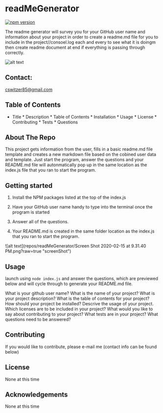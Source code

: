 # readMeGenerator

[![npm version](https://badge.fury.io/js/inquirer.svg)](https://badge.fury.io/js/inquirer)

The readme generator will survey you for your GitHub user name and information about your project in order to create a readme.md file for you to include in the project//consoel.log each and every to see what it is doingm then create readme document at end if everything is passing through correctly.

![alt text](https://avatars3.githubusercontent.com/u/56979386?v=4)


## Contact:
cswitzer85@gmail.com


## Table of Contents
* Title * Description * Table of Contents * Installation * Usage * License * Contributing * Tests * Questions


## About The Repo
This project gets information from the user, fills in a basic readme.md file template and creates a new markdown file based on the cobined user data and template. Just start the program, answer the questions and your README.md file will autonmatically pop up in the same location as the index.js file that you ran to start the program.


## Getting started
 
1. Install the NPM packages listed at the top of the index.js

2. Have your GitHub user name handy to type into the terminal once the program is started

3. Answer all of the questions.

4. Your README.md is created in the same folder location as the index.js that you ran to start the program.


![alt text](repos/readMeGenerator/Screen Shot 2020-02-15 at 9.31.40 PM.png?raw=true "screenShot")


## Usage
launch using `node index.js` and answer the questions, which are previewed below and will cycle through to generate your README.md file.

What is your github user name?
What is the name of your project?
What is your project description?
What is the table of contents for your project?
How should your project be installed? Descrive the usage of your project.
Which licenses are to be included in your project?
What would you like to say about contributing to your project?
What tests are in your project?
What questions need to be answered?


## Contributing

If you would like to contribute, please e-mail me (contact info can be found below)


## License

None at this time


## Acknowledgements

None at this time